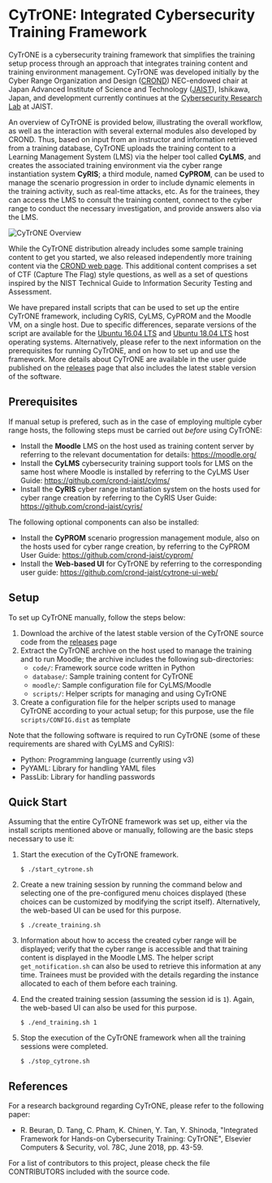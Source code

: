 
# CyTrONE: Integrated Cybersecurity Training Framework

CyTrONE is a cybersecurity training framework that simplifies the
training setup process through an approach that integrates training
content and training environment management. CyTrONE was developed
initially by the Cyber Range Organization and Design
([CROND](https://www.jaist.ac.jp/misc/crond/index-en.html))
NEC-endowed chair at Japan Advanced Institute of Science and
Technology ([JAIST](https://www.jaist.ac.jp/english/)), Ishikawa,
Japan, and development currently continues at the
[Cybersecurity Research Lab](https://www.jaist.ac.jp/is/labs/beuran-lab/)
at JAIST.

An overview of CyTrONE is provided below, illustrating the overall
workflow, as well as the interaction with several external modules
also developed by CROND. Thus, based on input from an instructor and
information retrieved from a training database, CyTrONE uploads the
training content to a Learning Management System (LMS) via the helper
tool called **CyLMS**, and creates the associated training environment
via the cyber range instantiation system **CyRIS**; a third module,
named **CyPROM**, can be used to manage the scenario progression in
order to include dynamic elements in the training activity, such as
real-time attacks, etc. As for the trainees, they can access the LMS
to consult the training content, connect to the cyber range to conduct
the necessary investigation, and provide answers also via the LMS.

![CyTrONE Overview](https://github.com/crond-jaist/cytrone/blob/master/cytrone_overview.png)

While the CyTrONE distribution already includes some sample training
content to get you started, we also released independently more
training content via the [CROND web
page](https://www.jaist.ac.jp/misc/crond/achievements-en.html). This
additional content comprises a set of CTF (Capture The Flag) style
questions, as well as a set of questions inspired by the NIST
Technical Guide to Information Security Testing and Assessment.

We have prepared install scripts that can be used to set up the entire
CyTrONE framework, including CyRIS, CyLMS, CyPROM and the Moodle VM,
on a single host. Due to specific differences, separate versions of
the script are available for the [Ubuntu 16.04
LTS](https://gist.github.com/crond-jaist/0f3af8bc31928fc3c03afdbf5c5d3696)
and [Ubuntu 18.04
LTS](https://gist.github.com/crond-jaist/592e5d3f92aaf4cf4e53b341a9d6d3cc)
host operating systems. Alternatively, please refer to the next
information on the prerequisites for running CyTrONE, and on how to
set up and use the framework. More details about CyTrONE are available
in the user guide published on the
[releases](https://github.com/crond-jaist/cytrone/releases) page that
also includes the latest stable version of the software.


## Prerequisites

If manual setup is prefered, such as in the case of employing multiple
cyber range hosts, the following steps must be carried out _before_
using CyTrONE:
* Install the **Moodle** LMS on the host used as training content
  server by referring to the relevant documentation for details:
  https://moodle.org/
* Install the **CyLMS** cybersecurity training support tools for LMS
  on the same host where Moodle is installed by referring to the CyLMS
  User Guide: https://github.com/crond-jaist/cylms/
* Install the **CyRIS** cyber range instantiation system on the hosts
  used for cyber range creation by referring to the CyRIS User Guide:
  https://github.com/crond-jaist/cyris/

The following optional components can also be installed:
* Install the **CyPROM** scenario progression management module, also
  on the hosts used for cyber range creation, by referring to the
  CyPROM User Guide: https://github.com/crond-jaist/cyprom/
* Install the **Web-based UI** for CyTrONE by referring to the
  corresponding user guide:
  https://github.com/crond-jaist/cytrone-ui-web/


## Setup

To set up CyTrONE manually, follow the steps below:
1. Download the archive of the latest stable version of the CyTrONE
source code from the
[releases](https://github.com/crond-jaist/cytrone/releases) page
2. Extract the CyTrONE archive on the host used to manage the training
and to run Moodle; the archive includes the following sub-directories:
   * `code/`: Framework source code written in Python
   * `database/`: Sample training content for CyTrONE
   * `moodle/`: Sample configuration file for CyLMS/Moodle
   * `scripts/`: Helper scripts for managing and using CyTrONE
3. Create a configuration file for the helper scripts used to manage
CyTrONE according to your actual setup; for this purpose, use the
file `scripts/CONFIG.dist` as template

Note that the following software is required to run CyTrONE (some of
these requirements are shared with CyLMS and CyRIS):
* Python: Programming language (currently using v3)
* PyYAML: Library for handling YAML files
* PassLib: Library for handling passwords


## Quick Start

Assuming that the entire CyTrONE framework was set up, either via the
install scripts mentioned above or manually, following are the basic
steps necessary to use it:

1. Start the execution of the CyTrONE framework.

   `$ ./start_cytrone.sh`

2. Create a new training session by running the command below and
selecting one of the pre-configured menu choices displayed (these
choices can be customized by modifying the script
itself). Alternatively, the web-based UI can be used for this purpose.

   `$ ./create_training.sh`

3. Information about how to access the created cyber range will be
displayed; verify that the cyber range is accessible and that training
content is displayed in the Moodle LMS. The helper script
`get_notification.sh` can also be used to retrieve this information at
any time. Trainees must be provided with the details regarding the
instance allocated to each of them before each training.

4. End the created training session (assuming the session id is
`1`). Again, the web-based UI can also be used for this purpose.

   `$ ./end_training.sh 1`

5. Stop the execution of the CyTrONE framework when all the training
sessions were completed.

   `$ ./stop_cytrone.sh`


## References

For a research background regarding CyTrONE, please refer to the
following paper:

* R. Beuran, D. Tang, C. Pham, K. Chinen, Y. Tan, Y. Shinoda,
  "Integrated Framework for Hands-on Cybersecurity Training: CyTrONE",
  Elsevier Computers & Security, vol. 78C, June 2018, pp. 43-59.

For a list of contributors to this project, please check the file
CONTRIBUTORS included with the source code.

